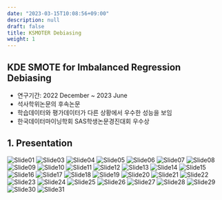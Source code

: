 ```yaml
---
date: "2023-03-15T10:08:56+09:00"
description: null
draft: false
title: KSMOTER Debiasing
weight: 1
---
```


## KDE SMOTE for Imbalanced Regression Debiasing
- 연구기간: 2022 December ~ 2023 June
- 석사학위논문의 후속논문
- 학습데이터와 평가데이터가 다른 상황에서 우수한 성능을 보임
- 한국데이터마이닝학회 SAS학생논문경진대회 우수상

## 1. Presentation
![Slide01](images/posts/paper/ksmoter_debiasing/슬라이드1.png)
![Slide03](images/posts/paper/ksmoter_debiasing/슬라이드3.png)
![Slide04](images/posts/paper/ksmoter_debiasing/슬라이드4.png)
![Slide05](images/posts/paper/ksmoter_debiasing/슬라이드5.png)
![Slide06](images/posts/paper/ksmoter_debiasing/슬라이드6.png)
![Slide07](images/posts/paper/ksmoter_debiasing/슬라이드7.png)
![Slide08](images/posts/paper/ksmoter_debiasing/슬라이드8.png)
![Slide09](images/posts/paper/ksmoter_debiasing/슬라이드9.png)
![Slide10](images/posts/paper/ksmoter_debiasing/슬라이드10.png)
![Slide11](images/posts/paper/ksmoter_debiasing/슬라이드11.png)
![Slide12](images/posts/paper/ksmoter_debiasing/슬라이드12.png)
![Slide13](images/posts/paper/ksmoter_debiasing/슬라이드13.png)
![Slide14](images/posts/paper/ksmoter_debiasing/슬라이드14.png)
![Slide15](images/posts/paper/ksmoter_debiasing/슬라이드15.png)
![Slide16](images/posts/paper/ksmoter_debiasing/슬라이드16.png)
![Slide17](images/posts/paper/ksmoter_debiasing/슬라이드17.png)
![Slide18](images/posts/paper/ksmoter_debiasing/슬라이드18.png)
![Slide19](images/posts/paper/ksmoter_debiasing/슬라이드19.png)
![Slide20](images/posts/paper/ksmoter_debiasing/슬라이드20.png)
![Slide21](images/posts/paper/ksmoter_debiasing/슬라이드21.png)
![Slide22](images/posts/paper/ksmoter_debiasing/슬라이드22.png)
![Slide23](images/posts/paper/ksmoter_debiasing/슬라이드23.png)
![Slide24](images/posts/paper/ksmoter_debiasing/슬라이드24.png)
![Slide25](images/posts/paper/ksmoter_debiasing/슬라이드25.png)
![Slide26](images/posts/paper/ksmoter_debiasing/슬라이드26.png)
![Slide27](images/posts/paper/ksmoter_debiasing/슬라이드27.png)
![Slide28](images/posts/paper/ksmoter_debiasing/슬라이드28.png)
![Slide29](images/posts/paper/ksmoter_debiasing/슬라이드29.png)
![Slide30](images/posts/paper/ksmoter_debiasing/슬라이드30.png)
![Slide31](images/posts/paper/ksmoter_debiasing/슬라이드31.png)
